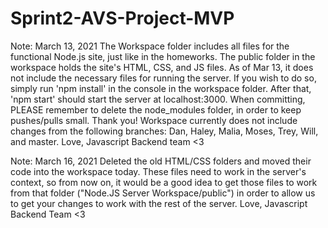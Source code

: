 # Sprint2-AVS-Project-MVP

Note: March 13, 2021
The Workspace folder includes all files for the functional Node.js site, just like in
the homeworks. The public folder in the workspace holds the site's HTML, CSS, and JS
files.
As of Mar 13, it does not include the necessary files for running the server. If you
wish to do so, simply run 'npm install' in the console in the workspace
folder. After that, 'npm start' should start the server at localhost:3000.
When committing, PLEASE remember to delete the node_modules folder, in order to keep pushes/pulls small. Thank you!
Workspace currently does not include changes from the following branches:
Dan, Haley, Malia, Moses, Trey, Will, and master.
Love, Javascript Backend team <3


Note: March 16, 2021
Deleted the old HTML/CSS folders and moved their code into the workspace today. These files
need to work in the server's context, so from now on, it would be a good idea to get those files to work
from that folder ("Node.JS Server Workspace/public") in order to allow us to get your changes to work
with the rest of the server.
Love, Javascript Backend Team <3

